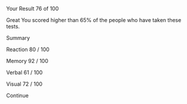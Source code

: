 Your Result
76
of 100

Great
You scored higher than 65% of the people who have taken these tests.

Summary

Reaction
80 / 100

Memory
92 / 100

Verbal
61 / 100

Visual
72 / 100

Continue
